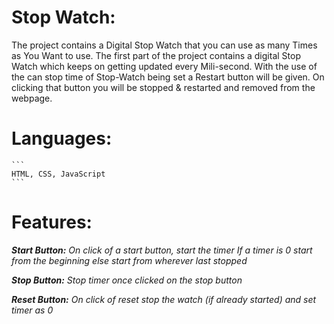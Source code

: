 # Stop Watch:
The project contains a Digital Stop Watch that you can use as many Times as You Want to use. 
The first part of the project contains a digital Stop Watch which keeps on getting updated every Mili-second.  With the use of the can stop time of Stop-Watch being set a Restart button will be given. On clicking that button you will be  stopped & restarted and removed from the webpage.

# Languages: 
````
```
HTML, CSS, JavaScript
```
````

# Features:
<i><b>Start Button:</b> On click of a start button, start the timer If a timer is 0 start from the beginning else start from wherever last stopped</i>

<i><b>Stop Button:</b> Stop timer once clicked on the stop button</i>

  <i><b>Reset Button:</b> On click of reset stop the watch (if already started) and set timer as 0</i>

 
